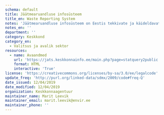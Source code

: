 ```yaml
---
schema: default
title: Jäätmearuandluse infosüsteem
title_en: Waste Reporting System
notes: 'Jäätmearuandluse infosüsteem on Eestis tekkivate ja käideldavate ning sisse- ja väljaveetavate jäätmekoguste arvestamise süsteem.'
notes_en: ''
department: ''
category: Keskkond
category_en:
  - Valitsus ja avalik sektor
resources:
  - name: Avaandmed
    url: 'https://jats.keskkonnainfo.ee/main.php?page=statquery2public'
    format: HTML
    interactive: 'True'
license: 'https://creativecommons.org/licenses/by-sa/3.0/ee/legalcode'
update_freq: 'http://purl.org/linked-data/sdmx/2009/code#freq-Q'
date_issued: 12/04/2019
date_modified: 12/04/2019
organization: Keskkonnaagentuur
maintainer_name: Marit Leevik
maintainer_email: marit.leevik@envir.ee
maintainer_phone: ''
---
```

